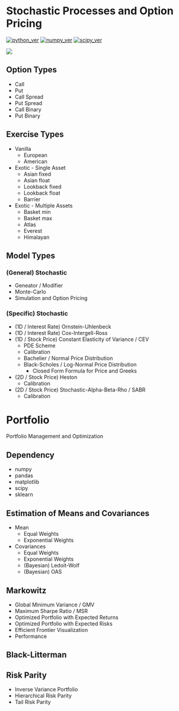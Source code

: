 # Stochastic Processes and Option Pricing

[![python_ver](https://img.shields.io/badge/python-3.6-brightgreen.svg)](https://www.python.org/)
[![numpy_ver](https://img.shields.io/badge/numpy-1.17-brightgreen.svg)](https://docs.scipy.org/doc/)
[![scipy_ver](https://img.shields.io/badge/scipy-1.3-brightgreen.svg)](https://docs.scipy.org/doc/)

![](https://d2u3kfwd92fzu7.cloudfront.net/gallery/photo/1435767799678/CT_Stochastic14_detail2_2014_Courtesy%20of%20Campoli%20Presti.jpg)
## Option Types

* Call
* Put
* Call Spread
* Put Spread
* Call Binary
* Put Binary

## Exercise Types

* Vanilla
  - European
  - American
* Exotic - Single Asset
  - Asian fixed
  * Asian float
  * Lookback fixed
  * Lookback float
  * Barrier
* Exotic - Multiple Assets
  * Basket min
  * Basket max
  * Atlas
  * Everest
  * Himalayan

## Model Types

### (General) Stochastic

* Geneator / Modifier
* Monte-Carlo
* Simulation and Option Pricing

### (Specific) Stochastic

* (1D / Interest Rate) Ornstein-Uhlenbeck
* (1D / Interest Rate) Cox-Intergell-Ross
* (1D / Stock Price) Constant Elasticity of Variance / CEV
  - PDE Scheme
  - Calibration
  - Bachelier / Normal Price Distribution
  - Black-Scholes / Log-Normal Price Distribution
    + Closed Form Formula for Price and Greeks
* (2D / Stock Price) Heston
  - Calibration
* (2D / Stock Price) Stochastic-Alpha-Beta-Rho / SABR
  - Calibration
  
# Portfolio

Portfolio Management and Optimization

## Dependency

* numpy
* pandas
* matplotlib
* scipy
* sklearn

## Estimation of Means and Covariances

* Mean
  - Equal Weights
  - Exponential Weights
* Covariances
  - Equal Weights
  - Exponential Weights
  - (Bayesian) Ledoit-Wolf
  - (Bayesian) OAS

## Markowitz

* Global Minimum Variance / GMV
* Maximum Sharpe Ratio / MSR
* Optimized Portfolio with Expected Returns
* Optimized Portfolio with Expected Risks
* Efficient Frontier Visualization
* Performance

## Black-Litterman

## Risk Parity

* Inverse Variance Portfolio
* Hierarchical Risk Parity
* Tail Risk Parity
